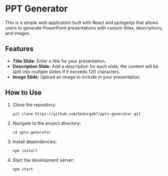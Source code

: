 # PPT Generator

This is a simple web application built with React and pptxgenjs that allows users to generate PowerPoint presentations with custom titles, descriptions, and images.

## Features

- **Title Slide:** Enter a title for your presentation.
- **Description Slide:** Add a description for each slide; the content will be split into multiple slides if it exceeds 120 characters.
- **Image Slide:** Upload an image to include in your presentation.

## How to Use

1. Clone the repository:

   ```bash
   git clone https://github.com/kmdurga67/pptx-generator.git

2. Navigate to the project directory:

   ```
   cd pptx-generator

3. Install dependencies:

   ```
   npm install

4. Start the development server:

   ```
   npm start


